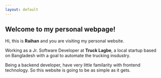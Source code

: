 ```yaml
---
layout: default
---
```


## Welcome to my personal webpage!
Hi, this is **Raihan** and you are visiting my personal website. 

Working as a Jr. Software Developer at **Truck Lagbe**, a local startup based on Bangladesh with a goal to automate the trucking insdustry.

Being a backend developer, have very little familarity with frontend technology. So this website is going to be as simple as it gets.
